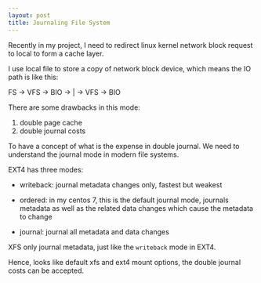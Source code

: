 ```yaml
---
layout: post
title: Journaling File System
---
```


Recently in my project, I need to redirect linux kernel network block request to local to form a cache layer.

I use local file to store a copy of network block device, which means the IO path is like this:

FS -> VFS -> BIO -> | -> VFS -> BIO

There are some drawbacks in this mode:

  1. double page cache
  2. double journal costs

To have a concept of what is the expense in double journal. We need to understand the journal mode in modern file systems.

EXT4 has three modes:

* writeback: journal metadata changes only, fastest but weakest

* ordered: in my centos 7, this is the default journal mode, journals metadata as well as the related data changes which cause the metadata to change

* journal: journal all metadata and data changes

XFS only journal metadata, just like the `writeback` mode in EXT4.


Hence, looks like default xfs and ext4 mount options, the double journal costs can be accepted.

